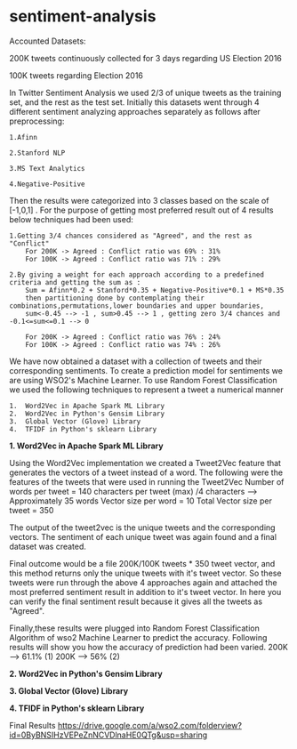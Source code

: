 # sentiment-analysis
Accounted Datasets:

200K tweets continuously collected for 3 days regarding US Election 2016

100K tweets regarding Election 2016

In Twitter Sentiment Analysis we used 2/3 of unique tweets as the training set, and the rest as the test set. Initially this datasets went through 4 different sentiment analyzing approaches separately as follows after preprocessing:
    
    1.Afinn
    
    2.Stanford NLP
    
    3.MS Text Analytics
    
    4.Negative-Positive
    
Then the results were categorized into 3 classes based on the scale of [-1,0,1] . For the purpose of getting most preferred result out of 4 results below techniques had been used:
    
    1.Getting 3/4 chances considered as "Agreed", and the rest as "Conflict"
        For 200K -> Agreed : Conflict ratio was 69% : 31%
        For 100K -> Agreed : Conflict ratio was 71% : 29%

    2.By giving a weight for each approach according to a predefined criteria and getting the sum as :
        Sum = Afinn*0.2 + Stanford*0.35 + Negative-Positive*0.1 + MS*0.35
        then partitioning done by contemplating their combinations,permutations,lower boundaries and upper boundaries,
        sum<-0.45 --> -1 , sum>0.45 --> 1 , getting zero 3/4 chances and -0.1<=sum<=0.1 --> 0

        For 200K -> Agreed : Conflict ratio was 76% : 24%
        For 100K -> Agreed : Conflict ratio was 74% : 26%
        
   We have now obtained a dataset with a collection of tweets and their corresponding sentiments. To create a prediction model for sentiments we are using WSO2's Machine Learner. 
   To use Random Forest Classification we used the following techniques to represent a tweet a numerical manner
   
    1.  Word2Vec in Apache Spark ML Library
    2.  Word2Vec in Python's Gensim Library
    3.  Global Vector (Glove) Library
    4.  TFIDF in Python's sklearn Library
    
   **1. Word2Vec in Apache Spark ML Library**
   
  Using the Word2Vec implementation we created a Tweet2Vec feature that generates the vectors of a tweet instead of a word.
  The following were the features of the tweets that were used in running the Tweet2Vec
           Number of words per tweet = 140 characters per tweet (max) /4 characters --> Approximately 35 words
           Vector size per word = 10
           Total Vector size per tweet = 350
   
  The output of the tweet2vec is the unique tweets and the corresponding vectors. The sentiment of each unique tweet was again found and a final dataset was created.
  
  Final outcome would be a file 200K/100K tweets * 350 tweet vector, and this method returns only the unique tweets with it's tweet vector.
  So these tweets were run through the above 4 approaches again and attached the most preferred sentiment result in addition to it's tweet vector.
  In here you can verify the final sentiment result because it gives all the tweets as "Agreed".
   
  Finally,these results were plugged into Random Forest Classification Algorithm of wso2 Machine Learner to predict the accuracy. Following results will show you how the accuracy of prediction had been varied.
         200K --> 61.1% (1)
         200K --> 56% (2)
   
   **2. Word2Vec in Python's Gensim Library**
   
   **3. Global Vector (Glove) Library**
   
   **4. TFIDF in Python's sklearn Library**
   


Final Results
https://drive.google.com/a/wso2.com/folderview?id=0ByBNSIHzVEPeZnNCVDlnaHE0QTg&usp=sharing
